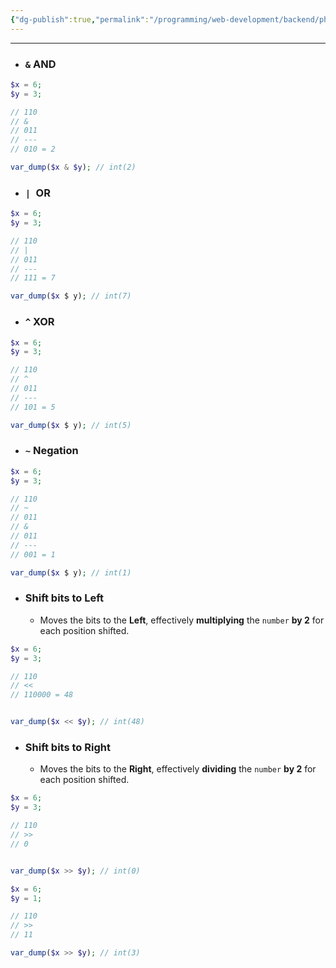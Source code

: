 ```yaml
---
{"dg-publish":true,"permalink":"/programming/web-development/backend/php/01-procedural/03-operators/08-bitwise-operator/","tags":["programming","php","webdevelopment","backend"]}
---
```



--- 
- ### `&` AND
```php
$x = 6;
$y = 3;

// 110
// &
// 011
// ---
// 010 = 2

var_dump($x & $y); // int(2)
```

- ### `| `OR
```php
$x = 6;
$y = 3;

// 110
// |
// 011
// ---
// 111 = 7

var_dump($x $ y); // int(7)
```
- ### `^` XOR
```php
$x = 6;
$y = 3;

// 110
// ^
// 011
// ---
// 101 = 5

var_dump($x $ y); // int(5)
```
- ### `~` Negation
```php
$x = 6;
$y = 3;

// 110
// ~
// 011
// &
// 011
// ---
// 001 = 1

var_dump($x $ y); // int(1)
```
- ###  Shift bits to Left
	- Moves the bits to the __Left__, effectively __multiplying__ the `number` __by 2__ for each position shifted.
```php
$x = 6;
$y = 3;

// 110
// <<
// 110000 = 48


var_dump($x << $y); // int(48)
```
- ### Shift bits to Right
	- Moves the bits to the __Right__, effectively __dividing__ the `number` __by 2__ for each position shifted.
```php
$x = 6;
$y = 3;

// 110
// >>
// 0


var_dump($x >> $y); // int(0)
```
```php
$x = 6;
$y = 1;

// 110
// >>
// 11

var_dump($x >> $y); // int(3)
```